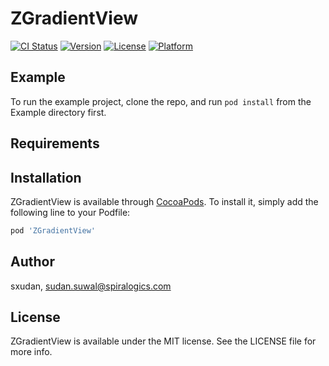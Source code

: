 # ZGradientView

[![CI Status](https://img.shields.io/travis/sxudan/ZGradientView.svg?style=flat)](https://travis-ci.org/sxudan/ZGradientView)
[![Version](https://img.shields.io/cocoapods/v/ZGradientView.svg?style=flat)](https://cocoapods.org/pods/ZGradientView)
[![License](https://img.shields.io/cocoapods/l/ZGradientView.svg?style=flat)](https://cocoapods.org/pods/ZGradientView)
[![Platform](https://img.shields.io/cocoapods/p/ZGradientView.svg?style=flat)](https://cocoapods.org/pods/ZGradientView)

## Example

To run the example project, clone the repo, and run `pod install` from the Example directory first.

## Requirements

## Installation

ZGradientView is available through [CocoaPods](https://cocoapods.org). To install
it, simply add the following line to your Podfile:

```ruby
pod 'ZGradientView'
```

## Author

sxudan, sudan.suwal@spiralogics.com

## License

ZGradientView is available under the MIT license. See the LICENSE file for more info.

